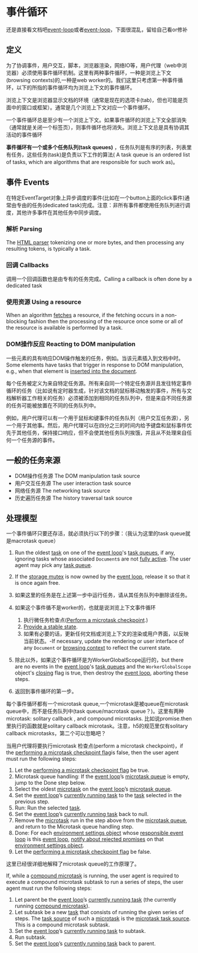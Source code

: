 # 事件循环

还是直接看文档吧[event-loop](https://w3c.github.io/html/webappapis.html#event-loop)或者[event-loop](https://www.w3.org/TR/html5/webappapis.html#event-loop)，下面很混乱，留给自己看or修补

## 定义	

为了协调事件，用户交互，脚本，浏览器渲染，网络IO等，用户代理（web中浏览器）必须使用事件循环机制。这里有两种事件循环，一种是浏览上下文 (browsing contexts)的,一种是web worker的。我们这里只考虑第一种事件循环，以下的所指的事件循环均为浏览上下文的事件循环。

浏览上下文是浏览器显示文档的环境（通常是现在的选项卡(tab)，但也可能是页面中的窗口或框架）。通常是几个浏览上下文对应一个事件循环。

一个事件循环总是至少有一个浏览上下文。如果事件循环的浏览上下文全部消失（通常就是关闭一个标签页），则事件循环也将消失。浏览上下文总是具有协调其活动的事件循环

**事件循环有一个或多个任务队列(task queues)** ，任务队列是有序的列表，列表里有任务，这些任务(task)是负责以下工作的算法( A task queue is an ordered list of tasks, which are algorithms that are responsible for such work as)。

## 事件 Events

在特定EventTarget对象上异步调度的事件(比如在一个button上面的click事件)通常由专由的任务(dedicated task)完成。注意：非所有事件都使用任务队列进行调度，其他许多事件在其他任务中同步调度。

### 解析 Parsing

The [HTML parser](https://www.w3.org/TR/html5/syntax.html#html-parser) tokenizing one or more bytes, and then processing any resulting tokens, is typically a task.

### 回调 Callbacks

调用一个回调函数也是由专有的任务完成。Calling a callback is often done by a dedicated task

### 使用资源 Using a resource

When an algorithm [fetches](https://fetch.spec.whatwg.org/#concept-fetch) a resource, if the fetching occurs in a non-blocking fashion then the processing of the resource once some or all of the resource is available is performed by a task.

### DOM操作反应 Reacting to DOM manipulation

一些元素的具有响应DOM操作触发的任务，例如。当该元素插入到文档中时。Some elements have tasks that trigger in response to DOM manipulation, e.g., when that element is [inserted into the document](https://www.w3.org/TR/html51/infrastructure.html#document-inserted-into-the-document).

每个任务被定义为来自特定任务源。所有来自同一个特定任务源并且发往特定事件循环的任务（比如说有定时器生成，针对该文档的鼠标移动触发的事件，所有与文档解析器工作相关的任务）必须被添加到相同的任务队列中，但是来自不同任务源的任务可能被放置在不同的任务队列中。

例如，用户代理可以有一个用于鼠标和键事件的任务队列（用户交互任务源），另一个用于其他事。然后，用户代理可以在四分之三的时间内给予键盘和鼠标事件优先于其他任务，保持接口响应，但不会使其他任务队列挨饿，并且从不处理来自任何一个任务源的事件。

## 一般的任务来源

- DOM操作任务源 The DOM manipulation task source
- 用户交互任务源 The user interaction task source
- 网络任务源 The networking task source
- 历史遍历任务源 The history traversal task source



## 处理模型

一个事件循环只要还存活，就必须执行以下的步骤：（我认为这里的task queue就是macrotask queue）

1. Run the oldest [task](https://www.w3.org/TR/html5/webappapis.html#concept-task) on one of the [event loop](https://www.w3.org/TR/html5/webappapis.html#event-loop)'s [task queues](https://www.w3.org/TR/html5/webappapis.html#task-queue), if any, ignoring tasks whose associated `Document`s are not [fully active](https://www.w3.org/TR/html5/browsers.html#fully-active). The user agent may pick any [task queue](https://www.w3.org/TR/html5/webappapis.html#task-queue).
2. If the [storage mutex](https://www.w3.org/TR/html5/webappapis.html#storage-mutex) is now owned by the [event loop](https://www.w3.org/TR/html5/webappapis.html#event-loop), release it so that it is once again free.
3. 如果这里的任务是在上述第一步中运行任务，请从其任务队列中删除该任务。
4. 如果这个事件循不是worker的，也就是说浏览上下文事件循环
   1. 执行微任务检查点([Perform a microtask checkpoint](https://www.w3.org/TR/html5/webappapis.html#perform-a-microtask-checkpoint).)
   2. [Provide a stable state](https://www.w3.org/TR/html5/webappapis.html#provide-a-stable-state). 
   3. 如果有必要的话，更新任何文档或浏览上下文的渲染或用户界面，以反映当前状态。-If necessary, update the rendering or user interface of any `Document` or [browsing context](https://www.w3.org/TR/html5/browsers.html#browsing-context) to reflect the current state.

5. 除此以外，如果这个事件循环是为WorkerGlobalScope运行的，but there are no events in the [event loop](https://www.w3.org/TR/html5/webappapis.html#event-loop)'s [task queues](https://www.w3.org/TR/html5/webappapis.html#task-queue) and the `WorkerGlobalScope` object's [closing](https://www.w3.org/TR/html5/infrastructure.html#dom-workerglobalscope-closing) flag is true, then destroy the [event loop](https://www.w3.org/TR/html5/webappapis.html#event-loop), aborting these steps.
6. 返回到事件循环的第一步。

每个事件循环都有一个microtask queue,一个microtask是被queue在microtask queue中，而不是任务队列中(task queue/macrotask queue？)。这里有两种microtask: solitary callback , and compound microtasks.   比如说promise.then里执行的函数就是solitary callback microtask。注意，h5的规范里仅有solitary callback microtasks，第二个可以忽略吧？

当用户代理将要执行microtask 检查点(perform a microtask checkpoint)，if the [performing a microtask checkpoint flag](https://www.w3.org/TR/html51/webappapis.html#performing-a-microtask-checkpoint-flag)is false, then the user agent must run the following steps:

1. Let the [performing a microtask checkpoint flag](https://www.w3.org/TR/html51/webappapis.html#performing-a-microtask-checkpoint-flag) be true.
2. Microtask queue handling: If the [event loop](https://www.w3.org/TR/html51/webappapis.html#event-loop)’s [microtask queue](https://www.w3.org/TR/html51/webappapis.html#microtask-queue) is empty, jump to the Done step below.
3. Select the oldest [microtask](https://www.w3.org/TR/html51/webappapis.html#microtask) on the [event loop](https://www.w3.org/TR/html51/webappapis.html#event-loop)’s [microtask queue](https://www.w3.org/TR/html51/webappapis.html#microtask-queue).
4. Set the [event loop](https://www.w3.org/TR/html51/webappapis.html#event-loop)’s [currently running task](https://www.w3.org/TR/html51/webappapis.html#currently-running-task) to the [task](https://www.w3.org/TR/html51/webappapis.html#tasks) selected in the previous step.
5. Run: Run the selected [task](https://www.w3.org/TR/html51/webappapis.html#tasks).
6. Set the [event loop](https://www.w3.org/TR/html51/webappapis.html#event-loop)’s [currently running task](https://www.w3.org/TR/html51/webappapis.html#currently-running-task) back to null.
7. Remove the [microtask](https://www.w3.org/TR/html51/webappapis.html#microtask) run in the step above from the [microtask queue](https://www.w3.org/TR/html51/webappapis.html#microtask-queue), and return to the Microtask queue handling step.
8. Done: For each [environment settings object](https://www.w3.org/TR/html51/webappapis.html#environment-settings-object) whose [responsible event loop](https://www.w3.org/TR/html51/webappapis.html#responsible-event-loop) is this [event loop](https://www.w3.org/TR/html51/webappapis.html#event-loop), [notify about rejected promises](https://www.w3.org/TR/html51/webappapis.html#notify-about-rejected-promises) on that [environment settings object](https://www.w3.org/TR/html51/webappapis.html#environment-settings-object).
9. Let the [performing a microtask checkpoint flag](https://www.w3.org/TR/html51/webappapis.html#performing-a-microtask-checkpoint-flag) be false.

这里已经很详细地解释了microtask queue的工作原理了。

If, while a [compound microtask](https://www.w3.org/TR/html51/webappapis.html#compound-microtasks) is running, the user agent is required to execute a compound microtask subtask to run a series of steps, the user agent must run the following steps:

1. Let parent be the [event loop](https://www.w3.org/TR/html51/webappapis.html#event-loop)’s [currently running task](https://www.w3.org/TR/html51/webappapis.html#currently-running-task) (the currently running [compound microtask](https://www.w3.org/TR/html51/webappapis.html#compound-microtasks)).
2. Let subtask be a new [task](https://www.w3.org/TR/html51/webappapis.html#tasks) that consists of running the given series of steps. The [task source](https://www.w3.org/TR/html51/webappapis.html#task-source) of such a [microtask](https://www.w3.org/TR/html51/webappapis.html#microtask) is the [microtask task source](https://www.w3.org/TR/html51/webappapis.html#microtask-task-source). This is a compound microtask subtask.
3. Set the [event loop](https://www.w3.org/TR/html51/webappapis.html#event-loop)’s [currently running task](https://www.w3.org/TR/html51/webappapis.html#currently-running-task) to subtask.
4. Run subtask.
5. Set the [event loop](https://www.w3.org/TR/html51/webappapis.html#event-loop)’s [currently running task](https://www.w3.org/TR/html51/webappapis.html#currently-running-task) back to parent.




